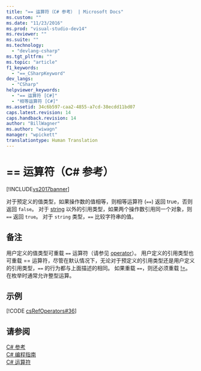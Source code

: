 ```yaml
---
title: "== 运算符（C# 参考） | Microsoft Docs"
ms.custom: ""
ms.date: "11/23/2016"
ms.prod: "visual-studio-dev14"
ms.reviewer: ""
ms.suite: ""
ms.technology: 
  - "devlang-csharp"
ms.tgt_pltfrm: ""
ms.topic: "article"
f1_keywords: 
  - "==_CSharpKeyword"
dev_langs: 
  - "CSharp"
helpviewer_keywords: 
  - "== 运算符 [C#]"
  - "相等运算符 [C#]"
ms.assetid: 34c6b597-caa2-4855-a7cd-38ecdd11bd07
caps.latest.revision: 14
caps.handback.revision: 14
author: "BillWagner"
ms.author: "wiwagn"
manager: "wpickett"
translationtype: Human Translation
---
```

# == 运算符（C# 参考）
[!INCLUDE[vs2017banner](../../../csharp/includes/vs2017banner.md)]

对于预定义的值类型，如果操作数的值相等，则相等运算符 \(`==`\) 返回 true，否则返回 `false`。  对于 [string](../../../csharp/language-reference/keywords/string.md) 以外的引用类型，如果两个操作数引用同一个对象，则 `==` 返回 `true`。  对于 `string` 类型，`==` 比较字符串的值。  
  
## 备注  
 用户定义的值类型可重载 `==` 运算符（请参见 [operator](../../../csharp/language-reference/keywords/operator.md)）。  用户定义的引用类型也可重载 \=\= 运算符，尽管在默认情况下，无论对于预定义的引用类型还是用户定义的引用类型，`==` 的行为都与上面描述的相同。  如果重载 `==`，则还必须重载 [\!\=](../../../csharp/language-reference/operators/not-equal-operator.md)。  在枚举时通常允许整型运算。  
  
## 示例  
 [!CODE [csRefOperators#36](../CodeSnippet/VS_Snippets_VBCSharp/csrefOperators#36)]  
  
## 请参阅  
 [C\# 参考](../../../csharp/language-reference/index.md)   
 [C\# 编程指南](../../../csharp/programming-guide/index.md)   
 [C\# 运算符](../../../csharp/language-reference/operators/index.md)